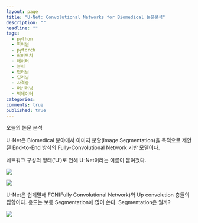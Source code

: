 ```yaml
---
layout: page
title: "U-Net: Convolutional Networks for Biomedical 논문분석"
description: ""
headline: ""
tags:
  - python
  - 파이썬
  - pytorch
  - 파이토치
  - 데이터
  - 분석
  - 딥러닝
  - 딥러닝
  - 자격증
  - 머신러닝
  - 빅데이터
categories: 
comments: true
published: true
---
```

오늘의 논문 분석 


U-Net은 Biomedical 분야에서 이미지 분할(Image Segmentation)을 목적으로 제안된 End-to-End 방식의 Fully-Convolutional Network 기반 모델이다.

네트워크 구성의 형태(‘U’)로 인해 U-Net이라는 이름이 붙여졌다.


![](https://miro.medium.com/v2/resize:fit:700/1*qNdglJ1ORP3Gq77MmBLhHQ.png)





![](https://blog.kakaocdn.net/dn/eqF2ws/btr7hStTV9e/v7iDYX2pH94abwFIgsSmpk/img.png)



U-Net은 쉽게말해 FCN(Fully Convolutional Network)와 Up convolution 층들의 집합이다. 용도는 보통 Segmentation에 많이 쓴다. Segmentation은 뭘까?




![](https://blog.kakaocdn.net/dn/b2PMcQ/btr91zMOZsy/utTa9EY4YRllajvbpDltt0/img.png)



